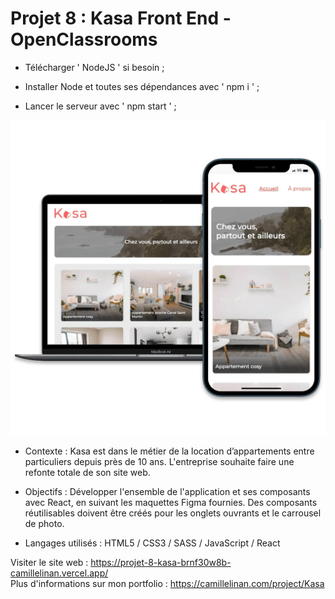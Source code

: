 # Projet 8 : Kasa Front End - OpenClassrooms

+ Télécharger ' NodeJS ' si besoin ;

+ Installer Node et toutes ses dépendances avec ' npm i ' ;

+ Lancer le serveur avec ' npm start ' ;

![Alt text](/kasaCover.webp?raw=true "Cover Kasa OpenClassrooms")

+ Contexte :
Kasa est dans le métier de la location d’appartements entre particuliers depuis près de 10 ans. L'entreprise souhaite faire une refonte totale de son site web.

+ Objectifs :
Développer l'ensemble de l'application et ses composants avec React, en suivant les maquettes Figma fournies. Des composants réutilisables doivent être créés pour les onglets ouvrants et le carrousel de photo.

+ Langages utilisés :
HTML5 / CSS3 / SASS / JavaScript / React

Visiter le site web : https://projet-8-kasa-brnf30w8b-camillelinan.vercel.app/ <br/>
Plus d'informations sur mon portfolio : https://camillelinan.com/project/Kasa
